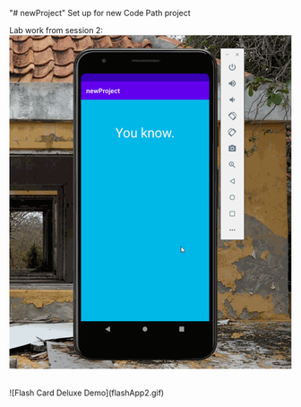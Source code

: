 "# newProject" 
Set up for new Code Path project

Lab work from session 2:
<br>
![Flash Card Demo](flashApp.gif)

<br>
![Flash Card Deluxe Demo](flashApp2.gif)
